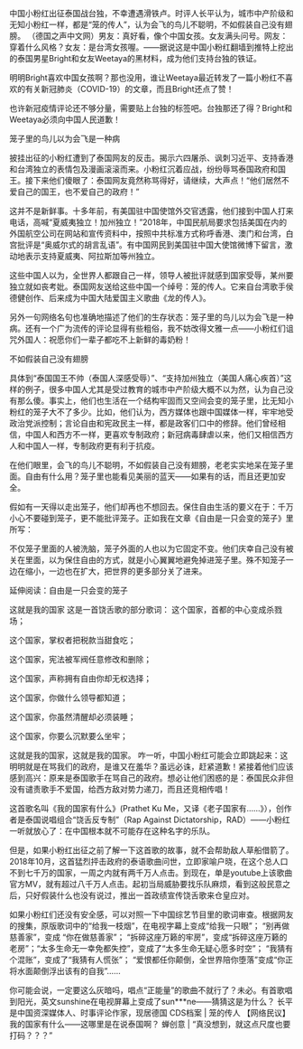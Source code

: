 中国小粉红出征泰国战台独，不幸遭遇滑铁卢。时评人长平认为，城市中产阶级和无知小粉红一样，都是“笼的传人”，认为会飞的鸟儿不聪明，不如假装自己没有翅膀。  （德国之声中文网）男友：真好看，像个中国女孩。女友满头问号。网友：穿着什么风格？女友：是台湾女孩喔。——据说这是中国小粉红翻墙到推特上挖出的泰国男星Bright和女友Weetaya的黑材料，成为他们支持台独的铁证。

明明Bright喜欢中国女孩啊？那也没用，谁让Weetaya最近转发了一篇小粉红不喜欢的有关新冠肺炎（COVID-19）的文章，而且Bright还点了赞！

也许新冠疫情评论还不够分量，需要贴上台独的标签吧。台独那还了得？Bright和Weetaya必须向中国人民道歉！

笼子里的鸟儿以为会飞是一种病

披挂出征的小粉红遭到了泰国网友的反击。揭示六四屠杀、讽刺习近平、支持香港和台湾独立的表情包及漫画滚滚而来。小粉红沉着应战，纷纷辱骂泰国政府和国王。接下来他们傻眼了：泰国网友竟然称骂得好，请继续，大声点！“他们居然不爱自己的国王，也不爱自己的政府！”

这并不是新鲜事。十多年前，有美国驻中国使馆外交官透露，他们接到中国人打来电话，高喊“夏威夷独立！加州独立！”2018年，中国民航局要求包括美国在内的外国航空公司在网站和宣传资料中，按照中共标准方式称呼香港、澳门和台湾，白宫批评是“奥威尔式的胡言乱语”。有中国网民到美国驻中国大使馆微博下留言，激动地表示支持夏威夷、阿拉斯加等州独立。

这些中国人以为，全世界人都跟自己一样，领导人被批评就感到国家受辱，某州要独立就如丧考妣。泰国网友送给这些中国一个绰号：笼的传人。它来自台湾歌手侯德健创作、后来成为中国大陆爱国主义歌曲《龙的传人》。

另外一句网络名句也准确地描述了他们的生存状态：笼子里的鸟儿以为会飞是一种病。还有一个广为流传的评论显得有些粗俗，我不妨改得文雅一点——小粉红们诅咒外国人：祝愿你们一辈子都吃不上新鲜的毒奶粉！

不如假装自己没有翅膀

具体到“泰国国王不帅（泰国人深感受辱）”、“支持加州独立（美国人痛心疾首）”这样的例子，很多中国人尤其是受过教育的城市中产阶级大概不以为然，认为自己没有那么傻。事实上，他们也生活在一个结构牢固而又空间会变的笼子里，比无知小粉红的笼子大不了多少。比如，他们认为，西方媒体也跟中国媒体一样，牢牢地受政治党派控制；言论自由和宪政民主一样，都是政客们口中的修辞。他们曾经相信，中国人和西方不一样，更喜欢专制政府；新冠病毒肆虐以来，他们又相信西方人和中国人一样，专制政府更有利于抗疫。

在他们眼里，会飞的鸟儿不聪明，不如假装自己没有翅膀，老老实实地呆在笼子里面。自由有什么用？笼子里也能看见美丽的蓝天——如果有的话，而且还更加安全。

假如有一天得以走出笼子，他们却再也不想回去。保住自由生活的要义在于：千万小心不要碰到笼子，更不能批评笼子。正如我在文章《自由是一只会变的笼子》里所写：

不仅笼子里面的人被洗脑，笼子外面的人也以为它固定不变。他们庆幸自己没有被关在里面，以为保住自由的方式，就是小心翼翼地避免掉进笼子里。殊不知笼子一边在缩小，一边也在扩大，把世界的更多部分关了进来。

延伸阅读：自由是一只会变的笼子 

这就是我的国家 这是一首饶舌歌的部分歌词： 这个国家，首都的中心变成杀戮场；

这个国家，掌权者把税款当甜食吃；

这个国家，宪法被军阀任意修改和删除；

这个国家，声称拥有自由你却无权选择；

这个国家，你做什么领导都知道；

这个国家，你虽然清醒却必须装睡；

这个国家，你要么沉默要么坐牢；

这就是我的国家，这就是我的国家。 咋一听，中国小粉红可能会立即跳起来：这明明就是在骂我们的政府，是谁又在羞华？虽远必诛，赶紧道歉！紧接着他们应该感到高兴：原来是泰国歌手在骂自己的政府。想必让他们困惑的是：泰国民众非但没有谴责歌手不爱国，给西方敌对势力递刀，而且还竞相传唱！

这首歌名叫《我的国家有什么》(Prathet Ku Me，又译《老子国家有……》），创作者是泰国说唱组合“饶舌反专制”（Rap Against Dictatorship，RAD）——小粉红一听就放心了：在中国根本就不可能存在这种名字的乐队。

但是，如果小粉红出征之前了解一下这首歌的故事，就不会帮助敌人草船借箭了。2018年10月，这首猛烈抨击政府的泰语歌曲问世，立即家喻户晓，在这个总人口不到七千万的国家，一周之内就有两千万人点击。到现在，单是youtube上该歌曲官方MV，就有超过八千万人点击。起初当局威胁要找乐队麻烦，看到这般民意之后，只好假装什么也没有说过，推出一首政绩宣传饶舌歌来仓皇应对。

如果小粉红们还没有安全感，可以对照一下中国综艺节目里的歌词审查。根据网友的搜集，原版歌词中的“给我一枝烟”，在电视字幕上变成“给我一只眼”； “别再做慈善家”，变成 “你在做慈善家”； “拆碎这座万籁的牢房”，变成“拆碎这座万籁的老房”；“太多生命无一幸免都失控”，变成了“太多生命无疑心愿多时空”； “我猜有个混账”，变成了“我猜有人慌张”； “爱恨都任你颠倒，全世界陪你堕落”变成“你正将水面颠倒浮出该有的自我”……

你可能会说，一定要这么灰暗吗，唱点“正能量”的歌曲不就行了？未必。有首歌唱到阳光，英文sunshine在电视屏幕上变成了sun***ne——猜猜这是为什么？ 长平是中国资深媒体人、时事评论作家，现居德国  CDS档案 | 笼的传人 【网络民议】我的国家有什么——这哪里是在说泰国啊？ 蝉创意 | “真没想到，就这点尺度也要打码？？？”   
